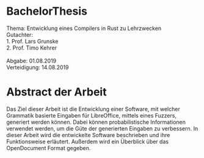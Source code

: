 # BachelorThesis

Thema: Entwicklung eines Compilers in Rust zu Lehrzwecken\
Gutachter:\
    1. Prof. Lars Grunske\
    2. Prof. Timo Kehrer\
    \
Abgabe: 01.08.2019\
Verteidigung: 14.08.2019

# Abstract der Arbeit
Das Ziel dieser Arbeit ist die Entwicklung einer Software, mit welcher Grammatik basierte Eingaben für LibreOffice, mittels eines Fuzzers, generiert werden können. Dabei können probabilistische Informationen verwendet werden, um die Güte der generierten Eingaben zu verbessern. In dieser Arbeit wird die entwickelte Software beschrieben und ihre Funktionsweise erläutert. Außerdem wird ein Überblick über das OpenDocument Format gegeben.
